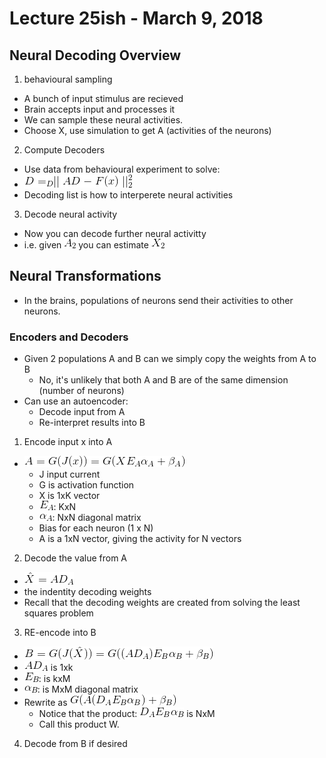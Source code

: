 # Lecture 25ish - March 9, 2018

## Neural Decoding Overview

1. behavioural sampling
  - A bunch of input stimulus are recieved
  - Brain accepts input and processes it
  - We can sample these neural activities.
  - Choose X, use simulation to get A (activities of the neurons)

2. Compute Decoders
  - Use data from behavioural experiment to solve:
  - ![latex-11817bc1-3c91-4871-8d25-1d8ea3328a91](data/lecture25/latex-11817bc1-3c91-4871-8d25-1d8ea3328a91.png)
  - Decoding list is how to interperete neural activities
3. Decode neural activity
  - Now you can decode further neural activitty
  - i.e. given ![latex-10c05d60-f2da-4363-9000-d38ed67cb862](data/lecture25/latex-10c05d60-f2da-4363-9000-d38ed67cb862.png) you can estimate ![latex-99b62f3a-0b36-4007-aadb-12d8fd6a1917](data/lecture25/latex-99b62f3a-0b36-4007-aadb-12d8fd6a1917.png)

## Neural Transformations
- In the brains, populations of neurons send their activities to other neurons.

### Encoders and Decoders
- Given 2 populations A and B can we simply copy the weights from A to B
  - No, it's unlikely that both A and B are of the same dimension (number of neurons)
- Can use an autoencoder:
  - Decode input from A
  - Re-interpret results into B

1. Encode input x into A
  - ![latex-d59049d1-210c-4b96-946b-d0b344ebb152](data/lecture25/latex-d59049d1-210c-4b96-946b-d0b344ebb152.png)
    - J input current
    - G is activation function
    - X is 1xK vector
    - ![latex-3aa5958c-5f53-4550-8dfb-feac6cb7bfa9](data/lecture25/latex-3aa5958c-5f53-4550-8dfb-feac6cb7bfa9.png): KxN
    - ![latex-b6892e82-35ee-42b6-9042-55c0ae823f5e](data/lecture25/latex-b6892e82-35ee-42b6-9042-55c0ae823f5e.png): NxN diagonal matrix
    - Bias for each neuron (1 x N)
    - A is a 1xN vector, giving the activity for N vectors
2. Decode the value from A
  - ![latex-416ac5b4-359e-4d05-9b8c-687a9189cb7f](data/lecture25/latex-416ac5b4-359e-4d05-9b8c-687a9189cb7f.png)
  - the indentity decoding weights
  - Recall that the decoding weights are created from solving the least squares problem
3. RE-encode into B
  - ![latex-6d40c771-e261-404d-8acd-e89d9c2be6c7](data/lecture25/latex-6d40c771-e261-404d-8acd-e89d9c2be6c7.png)
  - ![latex-27511b3a-d0ff-4149-8dfd-062882c00339](data/lecture25/latex-27511b3a-d0ff-4149-8dfd-062882c00339.png) is 1xk
  - ![latex-f707dc68-14e6-472e-9512-15bf5d097abd](data/lecture25/latex-f707dc68-14e6-472e-9512-15bf5d097abd.png): is kxM
  - ![latex-319bb6f1-2a55-4ac0-af8f-6cb016df4ff2](data/lecture25/latex-319bb6f1-2a55-4ac0-af8f-6cb016df4ff2.png): is MxM diagonal matrix
  - Rewrite as ![latex-a7c45599-618f-448a-829b-2765a607d428](data/lecture25/latex-a7c45599-618f-448a-829b-2765a607d428.png)
    - Notice that the product: ![latex-9b0d017f-621a-4d81-bcde-0e6605561cc2](data/lecture25/latex-9b0d017f-621a-4d81-bcde-0e6605561cc2.png) is NxM
    - Call this product W.
4. Decode from B if desired
